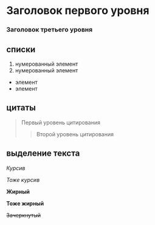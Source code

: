 # Заголовок первого уровня
### Заголовок третьего уровня

## списки
1. нумерованный элемент
2. нумерованный элемент
+ элемент
+ элемент

## цитаты
>Первый уровень цитирования
>>Второй уровень цитирования

## выделение текста
*Курсив*

_Тоже курсив_

__Жирный__

**Тоже жирный**

~~Зачеркнутый~~

